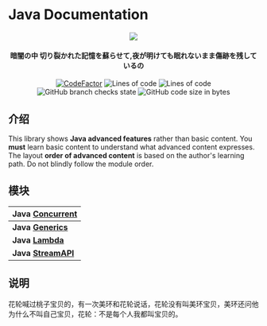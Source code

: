 # Java Documentation

<p align="center">
<img src = "https://user-images.githubusercontent.com/39553613/145566584-494920e6-bdac-4c23-985d-9d00187c90e1.jpg">
</p>

<h4 align="center">暗闇の中 切り裂かれた記憶を蘇らせて,夜が明けても眠れないまま傷跡を残しているの</h4>
<p align="center">
<a href="https://www.codefactor.io/repository/github/caishangqi/homeward-webstorebridge/overview/java-document-demo"><img src="https://www.codefactor.io/repository/github/caishangqi/homeward-webstorebridge/badge/plugin-webstore-bridge" alt="CodeFactor" /></a>
<img alt="Lines of code" src="https://img.shields.io/tokei/lines/github/Caishangqi/java-document-demo">
<img alt="Lines of code" src="https://img.shields.io/badge/Java-16-green">
<img alt="GitHub branch checks state" src="https://img.shields.io/github/checks-status/Caishangqi/java-document-demo/master?label=build">
<img alt="GitHub code size in bytes" src="https://img.shields.io/github/languages/code-size/Caishangqi/java-document-demo">
</p>

## 介绍

This library shows **Java advanced features** rather than basic content. You **must** learn basic content to understand
what advanced content expresses. The layout **order of advanced content** is based on the author's learning path. Do not
blindly follow the module order.

## 模块

| **Java** [**Concurrent**](https://github.com/Caishangqi/java-document-demo/tree/master/src/main/java/concurrent) |
|------------------------------------------------------------------------------------------------------------------|
| **Java** [**Generics**](https://github.com/Caishangqi/java-document-demo/tree/master/src/main/java/generics)     |
| **Java** [**Lambda**](https://github.com/Caishangqi/java-document-demo/tree/master/src/main/java/lambda)         |
| **Java** [**StreamAPI**](https://github.com/Caishangqi/java-document-demo/tree/master/src/main/java/streams)     |

## 说明

花轮喊过桃子宝贝的，有一次美环和花轮说话，花轮没有叫美环宝贝，美环还问他为什么不叫自己宝贝，花轮：不是每个人我都叫宝贝的。